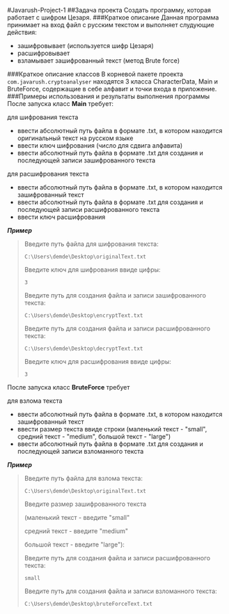 #Javarush-Project-1
##Задача проекта
Создать программу, которая работает с шифром Цезаря.
###Краткое описание
Данная программа принимает на вход файл с русским текстом и выполняет слудующие действия:
* зашифровывает (используется шифр Цезаря)
* расшифровывает 
* взламывает зашифрованный текст (метод Brute force)

###Краткое описание классов
В корневой пакете проекта `com.javarush.cryptoanalyser` находятся 3 класса CharacterData, Main и BruteForce, содержащие в себе алфавит и
точки входа в приложение.
###Примеры использования и результаты выполнения программы
После запуска класс **Main** требует:

для шифрования текста
* ввести абсолютный путь файла в формате .txt, в котором находится оригинальный текст на русском языке
* ввести ключ шифрования (число для сдвига алфавита)
* ввести абсолютный путь файла в формате .txt для создания и последующей записи зашифрованного текста

для расшифрования текста
* ввести абсолютный путь файла в формате .txt, в котором находится зашифрованный текст
* ввести абсолютный путь файла в формате .txt для создания и последующей записи расшифрованного текста
* ввести ключ расшифрования

***Пример***

>Введите путь файла для шифрования текста:
>
>`C:\Users\demde\Desktop\originalText.txt`
>
>Введите ключ для шифрования ввиде цифры:
>
>`3`
>
>Введите путь для создания файла и записи зашифрованного текста:
>
>`C:\Users\demde\Desktop\encryptText.txt`
>
>Введите путь для создания файла и записи расшифрованного текста:
>
>`C:\Users\demde\Desktop\decryptText.txt`
>
>Введите ключ для расшифрования ввиде цифры:
>
>`3`

После запуска класс **BruteForce** требует

для взлома текста
* ввести абсолютный путь файла в формате .txt, в котором находится зашифрованный текст
* ввести размер текста ввиде строки (маленький текст - "small", средний текст - "medium", большой текст - "large")
* ввести абсолютный путь файла в формате .txt для создания и последующей записи взломанного текста

***Пример***

>Введите путь файла для взлома текста:
>
>`C:\Users\demde\Desktop\originalText.txt`
>
>Введите размер зашифрованного текста
>
>(маленький текст - введите "small"
>
>средний текст - введите "medium"
>
>большой текст - введите "large"):
>
>Введите путь для создания файла и записи расшифрованного текста:
>
>`small`
>
>Введите путь для создания файла и записи взломанного текста:
>
>`C:\Users\demde\Desktop\bruteForceText.txt`